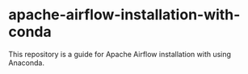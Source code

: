 # apache-airflow-installation-with-conda
This repository is a guide for Apache Airflow installation with using Anaconda.
